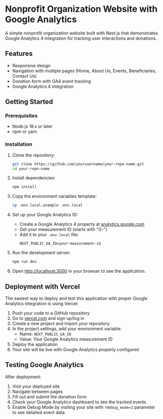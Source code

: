 # Nonprofit Organization Website with Google Analytics

A simple nonprofit organization website built with Next.js that demonstrates Google Analytics 4 integration for tracking user interactions and donations.

## Features

- Responsive design
- Navigation with multiple pages (Home, About Us, Events, Beneficiaries, Contact Us)
- Donation form with GA4 event tracking
- Google Analytics 4 integration

## Getting Started

### Prerequisites

- Node.js 18.x or later
- npm or yarn

### Installation

1. Clone the repository:
   ```bash
   git clone https://github.com/yourusername/your-repo-name.git
   cd your-repo-name
   ```

2. Install dependencies:
   ```bash
   npm install
   ```

3. Copy the environment variables template:
   ```bash
   cp .env.local.example .env.local
   ```

4. Set up your Google Analytics ID:
   - Create a Google Analytics 4 property at [analytics.google.com](https://analytics.google.com/)
   - Get your measurement ID (starts with "G-")
   - Add it to your `.env.local` file:
     ```
     NEXT_PUBLIC_GA_ID=your-measurement-id
     ```

5. Run the development server:
   ```bash
   npm run dev
   ```

6. Open [http://localhost:3000](http://localhost:3000) in your browser to see the application.

## Deployment with Vercel

The easiest way to deploy and test this application with proper Google Analytics integration is using Vercel:

1. Push your code to a GitHub repository
2. Go to [vercel.com](https://vercel.com) and sign up/log in
3. Create a new project and import your repository
4. In the project settings, add your environment variable:
   - Name: `NEXT_PUBLIC_GA_ID`
   - Value: Your Google Analytics measurement ID
5. Deploy the application
6. Your site will be live with Google Analytics properly configured

## Testing Google Analytics

After deployment:

1. Visit your deployed site
2. Navigate between pages
3. Fill out and submit the donation form
4. Check your Google Analytics dashboard to see the tracked events
5. Enable Debug Mode by visiting your site with `?debug_mode=1` parameter to see detailed event data
